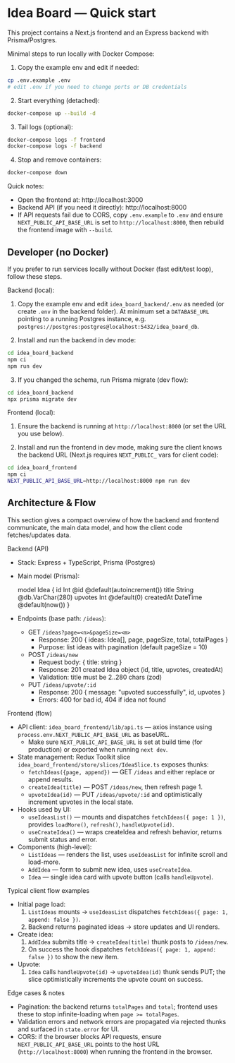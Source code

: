  # Idea Board — Quick start

 This project contains a Next.js frontend and an Express backend with Prisma/Postgres.

 Minimal steps to run locally with Docker Compose:

 1. Copy the example env and edit if needed:

 ```bash
 cp .env.example .env
 # edit .env if you need to change ports or DB credentials
 ```

 2. Start everything (detached):

 ```bash
 docker-compose up --build -d
 ```

 3. Tail logs (optional):

 ```bash
 docker-compose logs -f frontend
 docker-compose logs -f backend
 ```

 4. Stop and remove containers:

 ```bash
 docker-compose down
 ```

 Quick notes:
 - Open the frontend at: http://localhost:3000
 - Backend API (if you need it directly): http://localhost:8000
 - If API requests fail due to CORS, copy `.env.example` to `.env` and ensure `NEXT_PUBLIC_API_BASE_URL` is set to `http://localhost:8000`, then rebuild the frontend image with `--build`.

Developer (no Docker)
----------------------
If you prefer to run services locally without Docker (fast edit/test loop), follow these steps.

Backend (local):

1. Copy the example env and edit `idea_board_backend/.env` as needed (or create `.env` in the backend folder). At minimum set a `DATABASE_URL` pointing to a running Postgres instance, e.g. `postgres://postgres:postgres@localhost:5432/idea_board_db`.

2. Install and run the backend in dev mode:

```bash
cd idea_board_backend
npm ci
npm run dev
```

3. If you changed the schema, run Prisma migrate (dev flow):

```bash
cd idea_board_backend
npx prisma migrate dev
```

Frontend (local):

1. Ensure the backend is running at `http://localhost:8000` (or set the URL you use below).

2. Install and run the frontend in dev mode, making sure the client knows the backend URL (Next.js requires `NEXT_PUBLIC_` vars for client code):

```bash
cd idea_board_frontend
npm ci
NEXT_PUBLIC_API_BASE_URL=http://localhost:8000 npm run dev
```

Architecture & Flow
-------------------
This section gives a compact overview of how the backend and frontend communicate, the main data model, and how the client code fetches/updates data.

Backend (API)
- Stack: Express + TypeScript, Prisma (Postgres)
- Main model (Prisma):

	model Idea {
		id        Int      @id @default(autoincrement())
		title     String   @db.VarChar(280)
		upvotes   Int      @default(0)
		createdAt DateTime @default(now())
	}

- Endpoints (base path: `/ideas`):
	- GET `/ideas?page=<n>&pageSize=<m>`
		- Response: 200 { ideas: Idea[], page, pageSize, total, totalPages }
		- Purpose: list ideas with pagination (default pageSize = 10)
	- POST `/ideas/new`
		- Request body: { title: string }
		- Response: 201 created Idea object (id, title, upvotes, createdAt)
		- Validation: title must be 2..280 chars (zod)
	- PUT `/ideas/upvote/:id`
		- Response: 200 { message: "upvoted successfully", id, upvotes }
		- Errors: 400 for bad id, 404 if idea not found

Frontend (flow)
- API client: `idea_board_frontend/lib/api.ts` — axios instance using `process.env.NEXT_PUBLIC_API_BASE_URL` as baseURL.
	- Make sure `NEXT_PUBLIC_API_BASE_URL` is set at build time (for production) or exported when running `next dev`.
- State management: Redux Toolkit slice `idea_board_frontend/store/slices/IdeaSlice.ts` exposes thunks:
	- `fetchIdeas({page, append})` — GET `/ideas` and either replace or append results.
	- `createIdea(title)` — POST `/ideas/new`, then refresh page 1.
	- `upvoteIdea(id)` — PUT `/ideas/upvote/:id` and optimistically increment upvotes in the local state.
- Hooks used by UI:
	- `useIdeasList()` — mounts and dispatches `fetchIdeas({ page: 1 })`, provides `loadMore()`, `refresh()`, `handleUpvote(id)`.
	- `useCreateIdea()` — wraps createIdea and refresh behavior, returns submit status and error.
- Components (high-level):
	- `ListIdeas` — renders the list, uses `useIdeasList` for infinite scroll and load-more.
	- `AddIdea` — form to submit new idea, uses `useCreateIdea`.
	- `Idea` — single idea card with upvote button (calls `handleUpvote`).

Typical client flow examples
- Initial page load:
	1. `ListIdeas` mounts → `useIdeasList` dispatches `fetchIdeas({ page: 1, append: false })`.
	2. Backend returns paginated ideas → store updates and UI renders.
- Create idea:
	1. `AddIdea` submits title → `createIdea(title)` thunk posts to `/ideas/new`.
	2. On success the hook dispatches `fetchIdeas({ page: 1, append: false })` to show the new item.
- Upvote:
	1. `Idea` calls `handleUpvote(id)` → `upvoteIdea(id)` thunk sends PUT; the slice optimistically increments the upvote count on success.

Edge cases & notes
- Pagination: the backend returns `totalPages` and `total`; frontend uses these to stop infinite-loading when `page >= totalPages`.
- Validation errors and network errors are propagated via rejected thunks and surfaced in `state.error` for UI.
- CORS: if the browser blocks API requests, ensure `NEXT_PUBLIC_API_BASE_URL` points to the host URL (`http://localhost:8000`) when running the frontend in the browser.